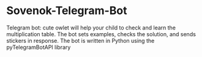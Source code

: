# Sovenok-Telegram-Bot
Telegram bot: cute owlet will help your child to check and learn the multiplication table. The bot sets examples, checks the solution, and sends stickers in response. The bot is written in Python using the pyTelegramBotAPI library
